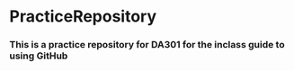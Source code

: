 # PracticeRepository
### This is a practice repository for DA301 for the inclass guide to using GitHub

